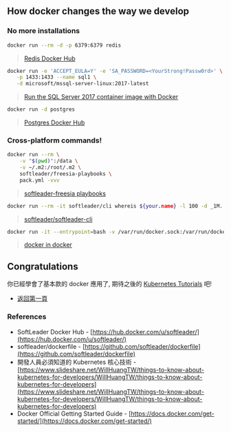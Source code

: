## How docker changes the way we develop

### No more installations

```sh
docker run --rm -d -p 6379:6379 redis
```

> [Redis Docker Hub](https://hub.docker.com/_/redis/)

```sh
docker run -e 'ACCEPT_EULA=Y' -e 'SA_PASSWORD=<YourStrong!Passw0rd>' \
   -p 1433:1433 --name sql1 \
   -d microsoft/mssql-server-linux:2017-latest
```

> [Run the SQL Server 2017 container image with Docker](https://docs.microsoft.com/en-us/sql/linux/quickstart-install-connect-docker?view=sql-server-linux-2017)


```sh
docker run -d postgres
```

> [Postgres Docker Hub](https://hub.docker.com/_/postgres/)

### Cross-platform commands!

```sh
docker run --rm \
    -v "$(pwd)":/data \
    -v ~/.m2:/root/.m2 \
    softleader/freesia-playbooks \
    pack.yml -vvv
```

> [softleader-freesia playbooks](https://github.com/softleader/softleader-freesia/tree/playbooks)

```sh
docker run --rm -it softleader/cli whereis ${your.name} -l 100 -d _1M..today
```

> [softleader/softleader-cli](https://github.com/softleader/softleader-cli)

```sh
docker run -it --entrypoint=bash -v /var/run/docker.sock:/var/run/docker.sock --rm softleader/docker -c "/usr/local/bin/docker images | grep mytomcat"
```

> [docker in docker](https://github.com/softleader/dockerfile/tree/master/docker)


## Congratulations

你已經學會了基本款的 docker 應用了, 期待之後的 [Kubernetes Tutorials](https://kubernetes.io/docs/tutorials/) 吧!

- [返回第一頁](./README.md)


### References

- SoftLeader Docker Hub - [https://hub.docker.com/u/softleader/](https://hub.docker.com/u/softleader/)
- softleader/dockerfile - [https://github.com/softleader/dockerfile](https://github.com/softleader/dockerfile)
- 開發人員必須知道的 Kubernetes 核心技術 - [https://www.slideshare.net/WillHuangTW/things-to-know-about-kubernetes-for-developers/WillHuangTW/things-to-know-about-kubernetes-for-developers](https://www.slideshare.net/WillHuangTW/things-to-know-about-kubernetes-for-developers/WillHuangTW/things-to-know-about-kubernetes-for-developers)
- Docker Official Getting Started Guide - [https://docs.docker.com/get-started/](https://docs.docker.com/get-started/)

